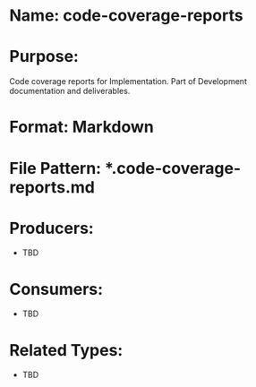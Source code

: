 # Name: code-coverage-reports

# Purpose:
Code coverage reports for Implementation. Part of Development documentation and deliverables.

# Format: Markdown

# File Pattern: *.code-coverage-reports.md

# Producers:
- TBD

# Consumers:
- TBD

# Related Types:
- TBD
